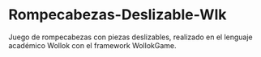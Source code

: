 # Rompecabezas-Deslizable-Wlk
Juego de rompecabezas con piezas deslizables, realizado en el lenguaje académico Wollok con el framework WollokGame.
